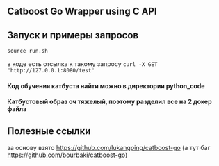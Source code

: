 ## Catboost Go Wrapper using C API

## Запуск и примеры запросов
`source run.sh`

в коде есть отсылка к такому запросу
`curl -X GET "http://127.0.0.1:8080/test"`

#### Код обучения катбуста найти можно в директории python_code

#### Катбустовый образ оч тяжелый, поэтому разделил все на 2 докер файла

## Полезные ссылки
за основу взято
https://github.com/lukangping/catboost-go (а тут баг https://github.com/bourbaki/catboost-go)

